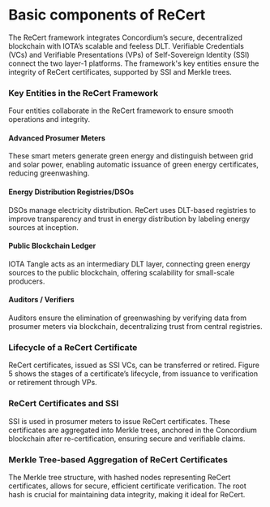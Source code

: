 # Basic components of ReCert

The ReCert framework integrates Concordium’s secure, decentralized blockchain with IOTA’s scalable and feeless DLT. Verifiable Credentials (VCs) and Verifiable Presentations (VPs) of Self-Sovereign Identity (SSI) connect the two layer-1 platforms. The framework's key entities ensure the integrity of ReCert certificates, supported by SSI and Merkle trees.

### Key Entities in the ReCert Framework
Four entities collaborate in the ReCert framework to ensure smooth operations and integrity.

#### Advanced Prosumer Meters
These smart meters generate green energy and distinguish between grid and solar power, enabling automatic issuance of green energy certificates, reducing greenwashing.

#### Energy Distribution Registries/DSOs
DSOs manage electricity distribution. ReCert uses DLT-based registries to improve transparency and trust in energy distribution by labeling energy sources at inception.

#### Public Blockchain Ledger
IOTA Tangle acts as an intermediary DLT layer, connecting green energy sources to the public blockchain, offering scalability for small-scale producers.

#### Auditors / Verifiers
Auditors ensure the elimination of greenwashing by verifying data from prosumer meters via blockchain, decentralizing trust from central registries.

### Lifecycle of a ReCert Certificate
ReCert certificates, issued as SSI VCs, can be transferred or retired. Figure 5 shows the stages of a certificate’s lifecycle, from issuance to verification or retirement through VPs.

### ReCert Certificates and SSI
SSI is used in prosumer meters to issue ReCert certificates. These certificates are aggregated into Merkle trees, anchored in the Concordium blockchain after re-certification, ensuring secure and verifiable claims.

### Merkle Tree-based Aggregation of ReCert Certificates
The Merkle tree structure, with hashed nodes representing ReCert certificates, allows for secure, efficient certificate verification. The root hash is crucial for maintaining data integrity, making it ideal for ReCert.
